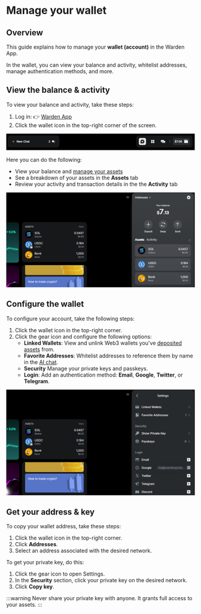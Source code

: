 ﻿---
sidebar_position: 4
---

# Manage your wallet

## Overview

This guide explains how to manage your **wallet (account)** in the Warden App.

In the wallet, you can view your balance and activity, whitelist addresses, manage authentication methods, and more.

## View the balance & activity

To view your balance and activity, take these steps:

1. Log in: 👉 [Warden App](https://app.wardenprotocol.org)
2. Click the wallet icon in the top-right corner of the screen.

![Access your wallet in the Warden App](../../static/img/warden-app/manage-your-wallet-1.png)

Here you can do the following:

- View your balance and [manage your assets](manage-assets)
- See a breakdown of your assets in the **Assets** tab
- Review your activity and transaction details in the the **Activity** tab

![View your balance and activity in the Warden App](../../static/img/warden-app/manage-your-wallet-2.png)

## Configure the wallet

To configure your account, take the following steps:

1. Click the wallet icon in the top-right corner.
2. Click the gear icon and configure the following options:
   - **Linked Wallets**: View and unlink Web3 wallets you've [deposited assets](manage-assets#deposit-assets) from.
   - **Favorite Addresses**: Whitelist addresses to reference them by name in the [AI chat](use-the-ai-assistant).
   - **Security** Manage your private keys and passkeys.
   - **Login**: Add an authentication method: **Email**, **Google**, **Twitter**, or **Telegram**.

![Configure your wallet in the Warden App](../../static/img/warden-app/manage-your-wallet-3.png)

## Get your address & key

To copy your wallet address, take these steps:

1. Click the wallet icon in the top-right corner.
2. Click **Addresses**.
3. Select an address associated with the desired network.

To get your private key, do this:

1. Click the gear icon to open Settings.
2. In the **Security** section, click your private key on the desired network.
3. Click **Copy key**.

:::warning
Never share your private key with anyone. It grants full access to your assets.
:::
